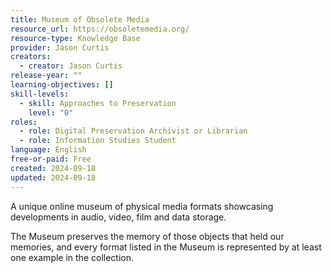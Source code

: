 ```yaml
---
title: Museum of Obsolete Media
resource_url: https://obsoletemedia.org/
resource-type: Knowledge Base
provider: Jason Curtis
creators:
  - creator: Jason Curtis
release-year: ""
learning-objectives: []
skill-levels:
  - skill: Approaches to Preservation
    level: "0"
roles:
  - role: Digital Preservation Archivist or Librarian
  - role: Information Studies Student
language: English
free-or-paid: Free
created: 2024-09-18
updated: 2024-09-18
---
```

A unique online museum of physical media formats showcasing developments in audio, video, film and data storage.

The Museum preserves the memory of those objects that held our memories, and every format listed in the Museum is represented by at least one example in the collection.
